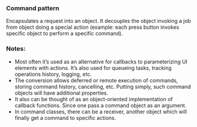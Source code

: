 ### Command pattern
Encapsulates a request into an object. It decouples the object invoking a job
from object doing a special action (example: each press button invokes specific 
object to perform a specific command).

### Notes:
* Most often it’s used as an alternative for callbacks to parameterizing UI elements 
with actions. It’s also used for queueing tasks, tracking operations history, logging, etc.
* The conversion allows deferred or remote execution of commands, storing command 
history, cancelling, etc. Putting simply, such command objects will have additional 
properties.
* It also can be thought of as an object-oriented implementation of callback functions.
Since one pass a command object as an argument.
* In command classes, there can be a receiver, another object which will finally
get a command to specific actions.